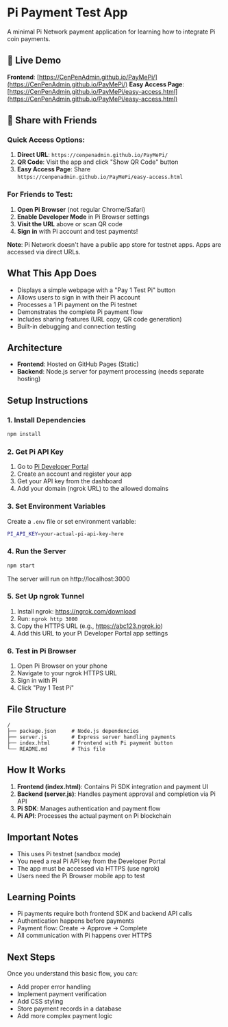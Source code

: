 # Pi Payment Test App

A minimal Pi Network payment application for learning how to integrate Pi coin payments.

## 🚀 Live Demo

**Frontend**: [https://CenPenAdmin.github.io/PayMePi/](https://CenPenAdmin.github.io/PayMePi/)
**Easy Access Page**: [https://CenPenAdmin.github.io/PayMePi/easy-access.html](https://CenPenAdmin.github.io/PayMePi/easy-access.html)

## 📱 Share with Friends

### Quick Access Options:

1. **Direct URL**: `https://cenpenadmin.github.io/PayMePi/`
2. **QR Code**: Visit the app and click "Show QR Code" button
3. **Easy Access Page**: Share `https://cenpenadmin.github.io/PayMePi/easy-access.html`

### For Friends to Test:

1. **Open Pi Browser** (not regular Chrome/Safari)
2. **Enable Developer Mode** in Pi Browser settings
3. **Visit the URL** above or scan QR code
4. **Sign in** with Pi account and test payments!

**Note**: Pi Network doesn't have a public app store for testnet apps. Apps are accessed via direct URLs.

## What This App Does

- Displays a simple webpage with a "Pay 1 Test Pi" button
- Allows users to sign in with their Pi account
- Processes a 1 Pi payment on the Pi testnet
- Demonstrates the complete Pi payment flow
- Includes sharing features (URL copy, QR code generation)
- Built-in debugging and connection testing

## Architecture

- **Frontend**: Hosted on GitHub Pages (Static)
- **Backend**: Node.js server for payment processing (needs separate hosting)

## Setup Instructions

### 1. Install Dependencies

```bash
npm install
```

### 2. Get Pi API Key

1. Go to [Pi Developer Portal](https://developers.minepi.com/)
2. Create an account and register your app
3. Get your API key from the dashboard
4. Add your domain (ngrok URL) to the allowed domains

### 3. Set Environment Variables

Create a `.env` file or set environment variable:
```bash
PI_API_KEY=your-actual-pi-api-key-here
```

### 4. Run the Server

```bash
npm start
```

The server will run on http://localhost:3000

### 5. Set Up ngrok Tunnel

1. Install ngrok: https://ngrok.com/download
2. Run: `ngrok http 3000`
3. Copy the HTTPS URL (e.g., https://abc123.ngrok.io)
4. Add this URL to your Pi Developer Portal app settings

### 6. Test in Pi Browser

1. Open Pi Browser on your phone
2. Navigate to your ngrok HTTPS URL
3. Sign in with Pi
4. Click "Pay 1 Test Pi"

## File Structure

```
/
├── package.json     # Node.js dependencies
├── server.js        # Express server handling payments
├── index.html       # Frontend with Pi payment button
└── README.md        # This file
```

## How It Works

1. **Frontend (index.html)**: Contains Pi SDK integration and payment UI
2. **Backend (server.js)**: Handles payment approval and completion via Pi API
3. **Pi SDK**: Manages authentication and payment flow
4. **Pi API**: Processes the actual payment on Pi blockchain

## Important Notes

- This uses Pi testnet (sandbox mode)
- You need a real Pi API key from the Developer Portal
- The app must be accessed via HTTPS (use ngrok)
- Users need the Pi Browser mobile app to test

## Learning Points

- Pi payments require both frontend SDK and backend API calls
- Authentication happens before payments
- Payment flow: Create → Approve → Complete
- All communication with Pi happens over HTTPS

## Next Steps

Once you understand this basic flow, you can:
- Add proper error handling
- Implement payment verification
- Add CSS styling
- Store payment records in a database
- Add more complex payment logic
